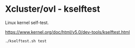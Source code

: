 # Xcluster/ovl - kselftest

Linux kernel self-test.

https://www.kernel.org/doc/html/v5.0/dev-tools/kselftest.html

```
./kselftest.sh test
```